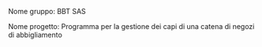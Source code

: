 Nome gruppo: BBT SAS

Nome progetto: Programma per la gestione dei capi di una catena di negozi di abbigliamento
